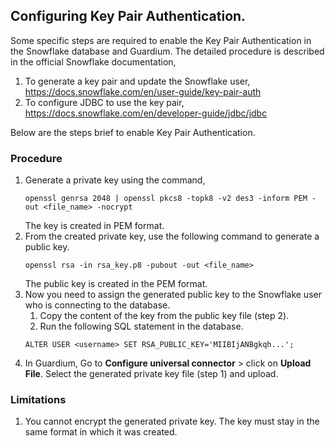 ## Configuring Key Pair Authentication.

Some specific steps are required to enable the Key Pair Authentication in the Snowflake database
and Guardium. The detailed procedure is described in the official Snowflake documentation,
1. To generate a key pair and update the Snowflake user, https://docs.snowflake.com/en/user-guide/key-pair-auth
2. To configure JDBC to use the key pair, https://docs.snowflake.com/en/developer-guide/jdbc/jdbc

Below are the steps brief to enable Key Pair Authentication.

### Procedure

1. Generate a private key using the command,
    ```shell
    openssl genrsa 2048 | openssl pkcs8 -topk8 -v2 des3 -inform PEM -out <file_name> -nocrypt 
    ```
   The key is created in PEM format.
2. From the created private key, use the following command to generate a public key.
    ```shell
    openssl rsa -in rsa_key.p8 -pubout -out <file_name> 
    ```
   The public key is created in the PEM format.
3. Now you need to assign the generated public key to the Snowflake user who is connecting to the database.
    1. Copy the content of the key from the public key file (step 2).
    2. Run the following SQL statement in the database.
   ```shell
   ALTER USER <username> SET RSA_PUBLIC_KEY='MIIBIjANBgkqh...';
   ```
4. In Guardium, Go to **Configure universal connector** > click on **Upload File**. Select the
   generated private key file (step 1) and upload.

### Limitations

1. You cannot encrypt the generated private key. The key must stay in the same format in which it was created.